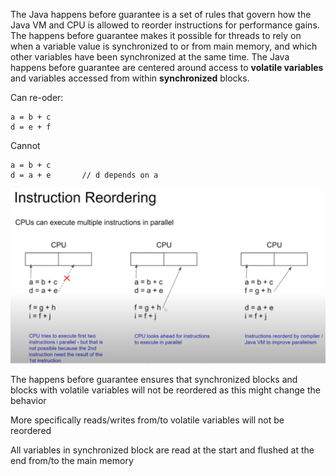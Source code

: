 The Java happens before guarantee is a set of rules that govern how the Java VM and CPU is allowed to reorder instructions for performance gains. The happens before guarantee makes it possible for threads to rely on when a variable value is synchronized to or from main memory, and which other variables have been synchronized at the same time. The Java happens before guarantee are centered around access to __volatile variables__ and variables accessed from within __synchronized__ blocks.

Can re-oder:
```
a = b + c
d = e + f
```

Cannot
```
a = b + c
d = a + e       // d depends on a
```

<img src="https://raw.githubusercontent.com/i-den/concurrency/master/src/main/resources/pictures/jkv/05_Happens_Before/01_Instruction_Reordering.png">


The happens before guarantee ensures that synchronized blocks and blocks with volatile variables will not be reordered as this might change the behavior

More specifically reads/writes from/to volatile variables will not be reordered

All variables in synchronized block are read at the start and flushed at the end from/to the main memory

 